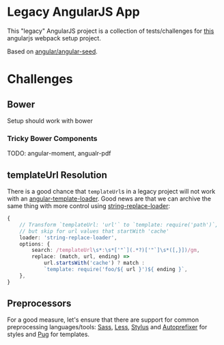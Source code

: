 # Legacy AngularJS App

This "legacy" AngularJS project is a collection of tests/challenges for
[this](https://github.com/Igonato/legacy-angularjs-webpack) angularjs 
webpack setup project.

Based on [angular/angular-seed](https://github.com/angular/angular-seed).


# Challenges

## Bower

Setup should work with bower


### Tricky Bower Components

TODO: angular-moment, angualr-pdf


## templateUrl Resolution

There is a good chance that `templateUrl`s in a legacy project will not work
with an [angular-template-loader][1]. Good news are that we can archive the 
same thing with more control using [string-replace-loader]:

```ts
{
    // Transform `templateUrl: 'url'` to `template: require('path')`, 
    // but skip for url values that startWith 'cache'
    loader: 'string-replace-loader',
    options: {
        search: /templateUrl\s*:\s*['"`](.*?)['"`]\s*([,}])/gm,
        replace: (match, url, ending) =>
            url.startsWith('cache') ? match :
            `template: require('foo/${ url }')${ ending }`,
    },
}
```

[1]: https://www.npmjs.com/search?q=angular-template-loader
[string-replace-loader]: https://github.com/Va1/string-replace-loader


## Preprocessors

For a good measure, let's ensure that there are support for common
preprocessing languages/tools: [Sass], [Less], [Stylus] and [Autoprefixer] 
for styles and [Pug] for templates.

[Sass]: http://sass-lang.com/
[Less]: http://lesscss.org/
[Stylus]: http://stylus-lang.com/
[Autoprefixer]: https://autoprefixer.github.io/
[Pug]: https://pugjs.org/
